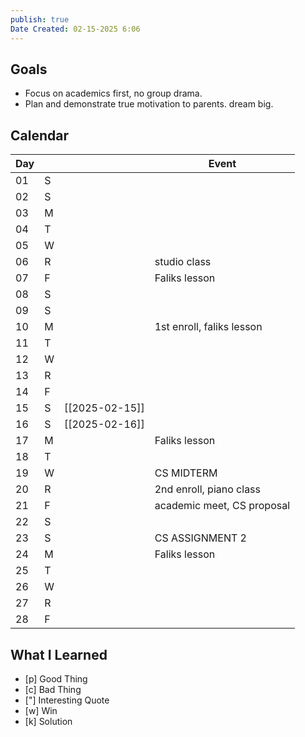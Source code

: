 ```yaml
---
publish: true
Date Created: 02-15-2025 6:06
---
```

## Goals
- Focus on academics first, no group drama. 
- Plan and demonstrate true motivation to parents. dream big. 

## Calendar
| Day |     |                | Event                      |
| --- | --- | -------------- | -------------------------- |
| 01  | S   |                |                            |
| 02  | S   |                |                            |
| 03  | M   |                |                            |
| 04  | T   |                |                            |
| 05  | W   |                |                            |
| 06  | R   |                | studio class               |
| 07  | F   |                | Faliks lesson              |
| 08  | S   |                |                            |
| 09  | S   |                |                            |
| 10  | M   |                | 1st enroll, faliks lesson  |
| 11  | T   |                |                            |
| 12  | W   |                |                            |
| 13  | R   |                |                            |
| 14  | F   |                |                            |
| 15  | S   | [[2025-02-15]] |                            |
| 16  | S   | [[2025-02-16]] |                            |
| 17  | M   |                | Faliks lesson              |
| 18  | T   |                |                            |
| 19  | W   |                | CS MIDTERM                 |
| 20  | R   |                | 2nd enroll, piano class    |
| 21  | F   |                | academic meet, CS proposal |
| 22  | S   |                |                            |
| 23  | S   |                | CS ASSIGNMENT 2            |
| 24  | M   |                | Faliks lesson              |
| 25  | T   |                |                            |
| 26  | W   |                |                            |
| 27  | R   |                |                            |
| 28  | F   |                |                            |


## What I Learned
 - [p] Good Thing
 - [c] Bad Thing
 - ["] Interesting Quote
 - [w] Win
 - [k] Solution 